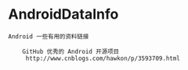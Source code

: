 # AndroidDataInfo
    Android 一些有用的资料链接
    
        GitHub 优秀的 Android 开源项目 
         http://www.cnblogs.com/hawkon/p/3593709.html

